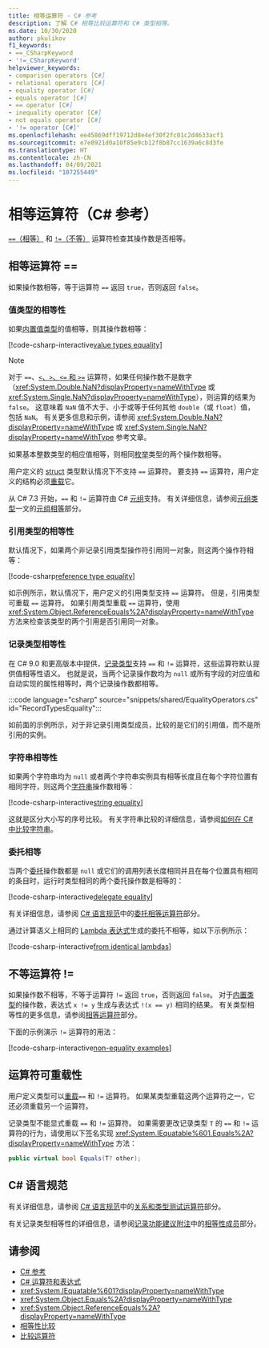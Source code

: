 ```yaml
---
title: 相等运算符 - C# 参考
description: 了解 C# 相等比较运算符和 C# 类型相等。
ms.date: 10/30/2020
author: pkulikov
f1_keywords:
- ==_CSharpKeyword
- '!=_CSharpKeyword'
helpviewer_keywords:
- comparison operators [C#]
- relational operators [C#]
- equality operator [C#]
- equals operator [C#]
- == operator [C#]
- inequality operator [C#]
- not equals operator [C#]
- '!= operator [C#]'
ms.openlocfilehash: ee45869dff19712d8e4ef30f2fc01c2d4633acf1
ms.sourcegitcommit: e7e0921d0a10f85e9cb12f8b87cc1639a6c8d3fe
ms.translationtype: HT
ms.contentlocale: zh-CN
ms.lasthandoff: 04/09/2021
ms.locfileid: "107255449"
---
```

# <a name="equality-operators-c-reference"></a>相等运算符（C# 参考）

[`==`（相等）](#equality-operator-) 和 [`!=`（不等）](#inequality-operator-) 运算符检查其操作数是否相等。

## <a name="equality-operator-"></a>相等运算符 ==

如果操作数相等，等于运算符 `==` 返回 `true`，否则返回 `false`。

### <a name="value-types-equality"></a>值类型的相等性

如果[内置值类型](../builtin-types/value-types.md#built-in-value-types)的值相等，则其操作数相等：

[!code-csharp-interactive[value types equality](snippets/shared/EqualityOperators.cs#ValueTypesEquality)]

> [!NOTE]
> 对于 `==`、[`<`、`>`、`<=` 和 `>=`](comparison-operators.md) 运算符，如果任何操作数不是数字（<xref:System.Double.NaN?displayProperty=nameWithType> 或 <xref:System.Single.NaN?displayProperty=nameWithType>），则运算的结果为 `false`。 这意味着 `NaN` 值不大于、小于或等于任何其他 `double`（或 `float`）值，包括 `NaN`。 有关更多信息和示例，请参阅 <xref:System.Double.NaN?displayProperty=nameWithType> 或 <xref:System.Single.NaN?displayProperty=nameWithType> 参考文章。

如果基本整数类型的相应值相等，则相同[枚举](../builtin-types/enum.md)类型的两个操作数相等。

用户定义的 [struct](../builtin-types/struct.md) 类型默认情况下不支持 `==` 运算符。 要支持 `==` 运算符，用户定义的结构必须[重载](operator-overloading.md)它。

从 C# 7.3 开始，`==` 和 `!=` 运算符由 C# [元组](../builtin-types/value-tuples.md)支持。 有关详细信息，请参阅[元组类型](../builtin-types/value-tuples.md)一文的[元组相等](../builtin-types/value-tuples.md#tuple-equality)部分。

### <a name="reference-types-equality"></a>引用类型的相等性

默认情况下，如果两个非记录引用类型操作符引用同一对象，则这两个操作符相等：

[!code-csharp[reference type equality](snippets/shared/EqualityOperators.cs#ReferenceTypesEquality)]

如示例所示，默认情况下，用户定义的引用类型支持 `==` 运算符。 但是，引用类型可重载 `==` 运算符。 如果引用类型重载 `==` 运算符，使用 <xref:System.Object.ReferenceEquals%2A?displayProperty=nameWithType> 方法来检查该类型的两个引用是否引用同一对象。

### <a name="record-types-equality"></a>记录类型相等性

在 C# 9.0 和更高版本中提供，[记录类型](../builtin-types/record.md)支持 `==` 和 `!=` 运算符，这些运算符默认提供值相等性语义。 也就是说，当两个记录操作数均为 `null` 或所有字段的对应值和自动实现的属性相等时，两个记录操作数都相等。

:::code language="csharp" source="snippets/shared/EqualityOperators.cs" id="RecordTypesEquality":::

如前面的示例所示，对于非记录引用类型成员，比较的是它们的引用值，而不是所引用的实例。

### <a name="string-equality"></a>字符串相等性

如果两个字符串均为 `null` 或者两个字符串实例具有相等长度且在每个字符位置有相同字符，则这两个[字符串](../builtin-types/reference-types.md#the-string-type)操作数相等：

[!code-csharp-interactive[string equality](snippets/shared/EqualityOperators.cs#StringEquality)]

这就是区分大小写的序号比较。 有关字符串比较的详细信息，请参阅[如何在 C# 中比较字符串](../../how-to/compare-strings.md)。

### <a name="delegate-equality"></a>委托相等

当两个[委托](../../programming-guide/delegates/index.md)操作数都是 `null` 或它们的调用列表长度相同并且在每个位置具有相同的条目时，运行时类型相同的两个委托操作数是相等的：

[!code-csharp-interactive[delegate equality](snippets/shared/EqualityOperators.cs#DelegateEquality)]

有关详细信息，请参阅 [C# 语言规范](~/_csharplang/spec/introduction.md)中的[委托相等运算符](~/_csharplang/spec/expressions.md#delegate-equality-operators)部分。

通过计算语义上相同的 [Lambda 表达式](lambda-expressions.md)生成的委托不相等，如以下示例所示：

[!code-csharp-interactive[from identical lambdas](snippets/shared/EqualityOperators.cs#IdenticalLambdas)]

## <a name="inequality-operator-"></a>不等运算符 !=

如果操作数不相等，不等于运算符 `!=` 返回 `true`，否则返回 `false`。 对于[内置类型](../builtin-types/built-in-types.md)的操作数，表达式 `x != y` 生成与表达式 `!(x == y)` 相同的结果。 有关类型相等性的更多信息，请参阅[相等运算符](#equality-operator-)部分。

下面的示例演示 `!=` 运算符的用法：

[!code-csharp-interactive[non-equality examples](snippets/shared/EqualityOperators.cs#NonEquality)]

## <a name="operator-overloadability"></a>运算符可重载性

用户定义类型可以[重载](operator-overloading.md)`==` 和 `!=` 运算符。 如果某类型重载这两个运算符之一，它还必须重载另一个运算符。

记录类型不能显式重载 `==` 和 `!=` 运算符。 如果需要更改记录类型 `T` 的 `==` 和 `!=` 运算符的行为，请使用以下签名实现 <xref:System.IEquatable%601.Equals%2A?displayProperty=nameWithType> 方法：

```csharp
public virtual bool Equals(T? other);
```

## <a name="c-language-specification"></a>C# 语言规范

有关详细信息，请参阅 [C# 语言规范](~/_csharplang/spec/introduction.md)中的[关系和类型测试运算符](~/_csharplang/spec/expressions.md#relational-and-type-testing-operators)部分。

有关记录类型相等性的详细信息，请参阅[记录功能建议附注](~/_csharplang/proposals/csharp-9.0/records.md)中的[相等性成员](~/_csharplang/proposals/csharp-9.0/records.md#equality-members)部分。

## <a name="see-also"></a>请参阅

- [C# 参考](../index.md)
- [C# 运算符和表达式](index.md)
- <xref:System.IEquatable%601?displayProperty=nameWithType>
- <xref:System.Object.Equals%2A?displayProperty=nameWithType>
- <xref:System.Object.ReferenceEquals%2A?displayProperty=nameWithType>
- [相等性比较](../../programming-guide/statements-expressions-operators/equality-comparisons.md)
- [比较运算符](comparison-operators.md)
